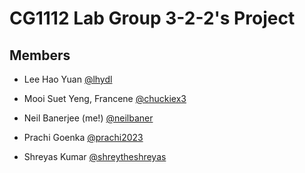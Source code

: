 # CG1112 Lab Group 3-2-2's Project

## Members

* Lee Hao Yuan [@lhydl](@lhydl)

* Mooi Suet Yeng, Francene [@chuckiex3](@chuckiex3)

* Neil Banerjee (me!) [@neilbaner](@neilbaner)

* Prachi Goenka [@prachi2023](@prachi2023)

* Shreyas Kumar [@shreytheshreyas](@shreytheshreyas)
